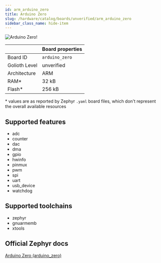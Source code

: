 ```yaml
---
id: arm_arduino_zero
title: Arduino Zero
slug: /hardware/catalog/boards/unverified/arm_arduino_zero
sidebar_class_name: hide-item
---
```


[//]: # (This is an auto-generated file, do not edit! Changes to it will be lost upon re-generation)

![Arduino Zero!](/img/boards/arm/arduino_zero.png "Arduino Zero")

|                | Board properties     |
| -------------  | -------------------- |
| Board ID       | `arduino_zero` |
| Golioth Level  | unverified       |
| Architecture   | ARM |
| RAM*           | 32 kB |
| Flash*         | 256 kB |

\* values are as reported by Zephyr `.yaml` board files, which don't represent the overall available resources



## Supported features

* adc
* counter
* dac
* dma
* gpio
* hwinfo
* pinmux
* pwm
* spi
* uart
* usb_device
* watchdog

## Supported toolchains

* zephyr
* gnuarmemb
* xtools

## Official Zephyr docs

[Arduino Zero (arduino_zero)](https://docs.zephyrproject.org/latest/boards/arm/arduino_zero/doc/index.html)
